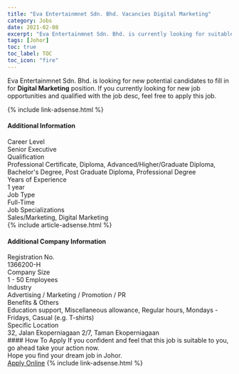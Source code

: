 ```yaml
---
title: "Eva Entertainmnet Sdn. Bhd. Vacancies Digital Marketing" 
category: Jobs 
date: 2021-02-08 
excerpt: "Eva Entertainmnet Sdn. Bhd. is currently looking for suitable person to fill in the Digital Marketing which based in Johor" 
tags: [Johor] 
toc: true 
toc_label: TOC 
toc_icon: "fire" 
--- 
```


<p>Eva Entertainmnet Sdn. Bhd. is looking for new potential candidates to fill in for <b>Digital Marketing</b> position. If you currently looking for new job opportunities and qualified with the job desc, feel free to apply this job.
</p>{% include link-adsense.html %} 
<div><div><h4>Additional Information</h4></div><div><div><div><div><div><div><div><span>Career Level</span></div><div><span>Senior Executive</span></div></div></div></div><div><div><div><div><span>Qualification</span></div><div><span>Professional Certificate, Diploma, Advanced/Higher/Graduate Diploma, Bachelor's Degree, Post Graduate Diploma, Professional Degree</span></div></div></div></div><div><div><div><div><span>Years of Experience</span></div><div><span>1 year</span></div></div></div></div><div><div><div><div><span>Job Type</span></div><div><span>Full-Time</span></div></div></div></div><div><div><div><div><span>Job Specializations</span></div><div><span>Sales/Marketing, Digital Marketing</span></div></div></div></div></div></div></div></div> 
{% include article-adsense.html %} 
<div><div><h4>Additional Company Information</h4></div><div><div><div><div><div><div><div><span>Registration No.</span></div><div><span>1366200-H</span></div></div></div></div><div><div><div><div><span>Company Size</span></div><div><span>1 - 50 Employees</span></div></div></div></div><div><div><div><div><span>Industry</span></div><div><span>Advertising / Marketing / Promotion / PR</span></div></div></div></div><div><div><div><div><span>Benefits &amp; Others</span></div><div><span>Education support, Miscellaneous allowance, Regular hours, Mondays - Fridays, Casual (e.g. T-shirts)</span></div></div></div></div><div><div><div><div><span>Specific Location</span></div><div><span>32, Jalan Ekoperniagaan 2/7, Taman Ekoperniagaan</span></div></div></div></div></div></div></div></div> 
#### How To Apply 
If you confident and feel that this job is suitable to you, go ahead take your action now. <br/> 
Hope you find your dream job in Johor. <br/> 
<a href="https://www.jobstreet.com.my/en/job/digital-marketing-4472920?jobId=jobstreet-my-job-4472920&" class="btn btn--info" target="_blank" rel="nofollow noopenner">Apply Online</a> 
{% include link-adsense.html %} 